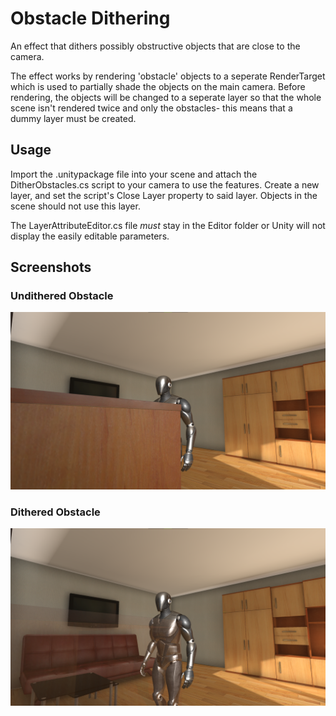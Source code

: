 # Obstacle Dithering

An effect that dithers possibly obstructive objects that are close to the camera.

The effect works by rendering 'obstacle' objects to a seperate RenderTarget which is used to partially shade the objects on the main camera. Before rendering, the objects will be changed to a seperate layer so that the whole scene isn't rendered twice and only the obstacles- this means that a dummy layer must be created.

## Usage
Import the .unitypackage file into your scene and attach the DitherObstacles.cs script to your camera to use the features. Create a new layer, and set the script's Close Layer property to said layer. Objects in the scene should not use this layer.

The LayerAttributeEditor.cs file *must* stay in the Editor folder or Unity will not display the easily editable parameters.

## Screenshots
### Undithered Obstacle
![An undithered obstacle.](/DemoScreenshots/ObstacleUndithered.png)
### Dithered Obstacle
![The dithered obstacle.](/DemoScreenshots/ObstacleDithered.png)

